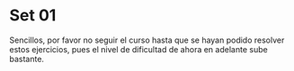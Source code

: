 # Set 01

Sencillos, por favor no seguir el curso hasta que se hayan podido resolver estos ejercicios, pues el nivel de dificultad de ahora en adelante sube bastante.